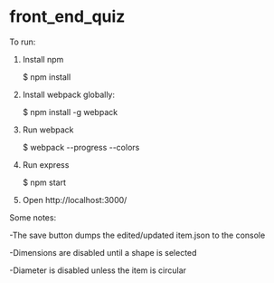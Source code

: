 front_end_quiz
==============
To run:

1. Install npm

    $ npm install
2. Install webpack globally:

    $ npm install -g webpack
3. Run webpack

    $ webpack --progress --colors
4. Run express

    $ npm start
5. Open http://localhost:3000/

Some notes:

-The save button dumps the edited/updated item.json to the console

-Dimensions are disabled until a shape is selected

-Diameter is disabled unless the item is circular
